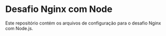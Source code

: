 # Desafio Nginx com Node

Este repositório contém os arquivos de configuração para o desafio  Nginx com Node.js.

